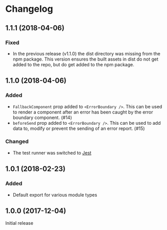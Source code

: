 # Changelog

<!-- {entry_placeholder} -->

## 1.1.1 (2018-04-06)

### Fixed
- In the previous release (v1.1.0) the dist directory was missing from the npm package. This version ensures the built assets in dist do not get added to the repo, but do get added to the npm package.


## 1.1.0 (2018-04-06)

### Added
- `FallbackComponent` prop added to `<ErrorBoundary />`. This can be used to render a component after an error has been caught by the error boundary component. (#14)
- `beforeSend` prop added to `<ErrorBoundary />`. This can be used to add data to, modify or prevent the sending of an error report. (#15)

### Changed
- The test runner was switched to [Jest](https://facebook.github.io/jest/)


## 1.0.1 (2018-02-23)

### Added
- Default export for various module types

## 1.0.0 (2017-12-04)

Initial release
